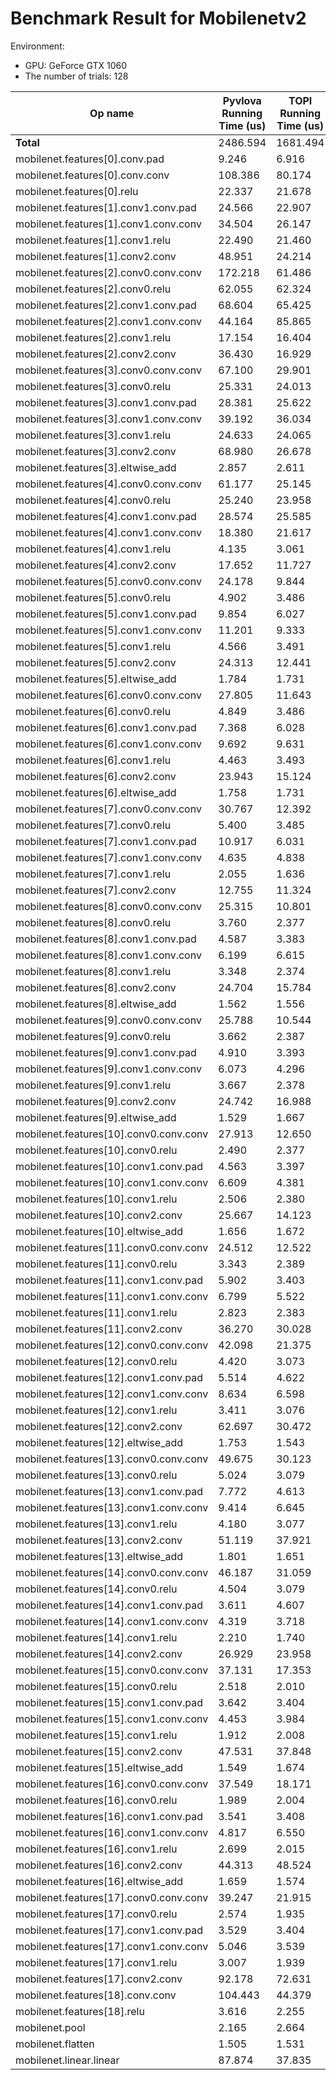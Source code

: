 # Benchmark Result for Mobilenetv2

Environment:
- GPU: GeForce GTX 1060
- The number of trials: 128

Op name | Pyvlova Running Time (us) | TOPI Running Time (us) | Pyvlova Tuning Time (s) | TOPI Tuning Time (s)
------- | ------------------------- | ---------------------- | ----------------------- | --------------------
**Total** | 2486.594 | 1681.494 | 9222.760 | 19898.420
mobilenet.features[0].conv.pad | 9.246 | 6.916 | 78.050 | -
mobilenet.features[0].conv.conv | 108.386 | 80.174 | 82.810 | 519.260
mobilenet.features[0].relu | 22.337 | 21.678 | 75.810 | -
mobilenet.features[1].conv1.conv.pad | 24.566 | 22.907 | 78.660 | -
mobilenet.features[1].conv1.conv.conv | 34.504 | 26.147 | 77.440 | 432.970
mobilenet.features[1].conv1.relu | 22.490 | 21.460 | 74.960 | -
mobilenet.features[1].conv2.conv | 48.951 | 24.214 | 79.050 | 469.800
mobilenet.features[2].conv0.conv.conv | 172.218 | 61.486 | 82.470 | 503.010
mobilenet.features[2].conv0.relu | 62.055 | 62.324 | 76.200 | -
mobilenet.features[2].conv1.conv.pad | 68.604 | 65.425 | 78.670 | -
mobilenet.features[2].conv1.conv.conv | 44.164 | 85.865 | 77.520 | 469.380
mobilenet.features[2].conv1.relu | 17.154 | 16.404 | 76.470 | -
mobilenet.features[2].conv2.conv | 36.430 | 16.929 | 80.950 | 507.320
mobilenet.features[3].conv0.conv.conv | 67.100 | 29.901 | 83.500 | 543.070
mobilenet.features[3].conv0.relu | 25.331 | 24.013 | 77.490 | -
mobilenet.features[3].conv1.conv.pad | 28.381 | 25.622 | 80.020 | -
mobilenet.features[3].conv1.conv.conv | 39.192 | 36.034 | 77.450 | 414.710
mobilenet.features[3].conv1.relu | 24.633 | 24.065 | 76.520 | -
mobilenet.features[3].conv2.conv | 68.980 | 26.678 | 80.150 | 488.690
mobilenet.features[3].eltwise_add | 2.857 | 2.611 | 73.950 | -
mobilenet.features[4].conv0.conv.conv | 61.177 | 25.145 | 83.030 | 535.920
mobilenet.features[4].conv0.relu | 25.240 | 23.958 | 76.130 | -
mobilenet.features[4].conv1.conv.pad | 28.574 | 25.585 | 81.100 | -
mobilenet.features[4].conv1.conv.conv | 18.380 | 21.617 | 79.060 | 346.890
mobilenet.features[4].conv1.relu | 4.135 | 3.061 | 75.520 | -
mobilenet.features[4].conv2.conv | 17.652 | 11.727 | 79.260 | 411.990
mobilenet.features[5].conv0.conv.conv | 24.178 | 9.844 | 81.550 | 517.070
mobilenet.features[5].conv0.relu | 4.902 | 3.486 | 75.780 | -
mobilenet.features[5].conv1.conv.pad | 9.854 | 6.027 | 80.530 | -
mobilenet.features[5].conv1.conv.conv | 11.201 | 9.333 | 77.910 | 346.460
mobilenet.features[5].conv1.relu | 4.566 | 3.491 | 76.110 | -
mobilenet.features[5].conv2.conv | 24.313 | 12.441 | 79.280 | 403.050
mobilenet.features[5].eltwise_add | 1.784 | 1.731 | 74.540 | -
mobilenet.features[6].conv0.conv.conv | 27.805 | 11.643 | 80.860 | 482.320
mobilenet.features[6].conv0.relu | 4.849 | 3.486 | 74.820 | -
mobilenet.features[6].conv1.conv.pad | 7.368 | 6.028 | 79.430 | -
mobilenet.features[6].conv1.conv.conv | 9.692 | 9.631 | 77.590 | 399.740
mobilenet.features[6].conv1.relu | 4.463 | 3.493 | 75.270 | -
mobilenet.features[6].conv2.conv | 23.943 | 15.124 | 78.610 | 438.430
mobilenet.features[6].eltwise_add | 1.758 | 1.731 | 74.540 | -
mobilenet.features[7].conv0.conv.conv | 30.767 | 12.392 | 81.670 | 505.120
mobilenet.features[7].conv0.relu | 5.400 | 3.485 | 76.180 | -
mobilenet.features[7].conv1.conv.pad | 10.917 | 6.031 | 79.870 | -
mobilenet.features[7].conv1.conv.conv | 4.635 | 4.838 | 78.320 | 350.260
mobilenet.features[7].conv1.relu | 2.055 | 1.636 | 74.710 | -
mobilenet.features[7].conv2.conv | 12.755 | 11.324 | 80.620 | 339.370
mobilenet.features[8].conv0.conv.conv | 25.315 | 10.801 | 81.810 | 458.640
mobilenet.features[8].conv0.relu | 3.760 | 2.377 | 74.810 | -
mobilenet.features[8].conv1.conv.pad | 4.587 | 3.383 | 78.710 | -
mobilenet.features[8].conv1.conv.conv | 6.199 | 6.615 | 77.660 | 239.020
mobilenet.features[8].conv1.relu | 3.348 | 2.374 | 75.100 | -
mobilenet.features[8].conv2.conv | 24.704 | 15.784 | 78.780 | 295.490
mobilenet.features[8].eltwise_add | 1.562 | 1.556 | 74.050 | -
mobilenet.features[9].conv0.conv.conv | 25.788 | 10.544 | 81.890 | 426.040
mobilenet.features[9].conv0.relu | 3.662 | 2.387 | 75.660 | -
mobilenet.features[9].conv1.conv.pad | 4.910 | 3.393 | 79.320 | -
mobilenet.features[9].conv1.conv.conv | 6.073 | 4.296 | 78.570 | 229.150
mobilenet.features[9].conv1.relu | 3.667 | 2.378 | 75.920 | -
mobilenet.features[9].conv2.conv | 24.742 | 16.988 | 80.400 | 386.310
mobilenet.features[9].eltwise_add | 1.529 | 1.667 | 73.840 | -
mobilenet.features[10].conv0.conv.conv | 27.913 | 12.650 | 81.990 | 418.470
mobilenet.features[10].conv0.relu | 2.490 | 2.377 | 75.390 | -
mobilenet.features[10].conv1.conv.pad | 4.563 | 3.397 | 78.680 | -
mobilenet.features[10].conv1.conv.conv | 6.609 | 4.381 | 78.050 | 291.440
mobilenet.features[10].conv1.relu | 2.506 | 2.380 | 75.020 | -
mobilenet.features[10].conv2.conv | 25.667 | 14.123 | 80.570 | 297.060
mobilenet.features[10].eltwise_add | 1.656 | 1.672 | 74.480 | -
mobilenet.features[11].conv0.conv.conv | 24.512 | 12.522 | 82.510 | 380.650
mobilenet.features[11].conv0.relu | 3.343 | 2.389 | 75.470 | -
mobilenet.features[11].conv1.conv.pad | 5.902 | 3.403 | 79.150 | -
mobilenet.features[11].conv1.conv.conv | 6.799 | 5.522 | 78.910 | 265.160
mobilenet.features[11].conv1.relu | 2.823 | 2.383 | 77.380 | -
mobilenet.features[11].conv2.conv | 36.270 | 30.028 | 80.020 | 464.970
mobilenet.features[12].conv0.conv.conv | 42.098 | 21.375 | 81.700 | 484.060
mobilenet.features[12].conv0.relu | 4.420 | 3.073 | 76.520 | -
mobilenet.features[12].conv1.conv.pad | 5.514 | 4.622 | 77.920 | -
mobilenet.features[12].conv1.conv.conv | 8.634 | 6.598 | 78.840 | 245.720
mobilenet.features[12].conv1.relu | 3.411 | 3.076 | 77.090 | -
mobilenet.features[12].conv2.conv | 62.697 | 30.472 | 80.230 | 467.320
mobilenet.features[12].eltwise_add | 1.753 | 1.543 | 74.810 | -
mobilenet.features[13].conv0.conv.conv | 49.675 | 30.123 | 82.930 | 507.900
mobilenet.features[13].conv0.relu | 5.024 | 3.079 | 76.630 | -
mobilenet.features[13].conv1.conv.pad | 7.772 | 4.613 | 80.510 | -
mobilenet.features[13].conv1.conv.conv | 9.414 | 6.645 | 79.760 | 283.160
mobilenet.features[13].conv1.relu | 4.180 | 3.077 | 76.020 | -
mobilenet.features[13].conv2.conv | 51.119 | 37.921 | 81.140 | 463.370
mobilenet.features[13].eltwise_add | 1.801 | 1.651 | 75.620 | -
mobilenet.features[14].conv0.conv.conv | 46.187 | 31.059 | 82.640 | 452.140
mobilenet.features[14].conv0.relu | 4.504 | 3.079 | 76.660 | -
mobilenet.features[14].conv1.conv.pad | 3.611 | 4.607 | 79.770 | -
mobilenet.features[14].conv1.conv.conv | 4.319 | 3.718 | 77.920 | 190.000
mobilenet.features[14].conv1.relu | 2.210 | 1.740 | 74.950 | -
mobilenet.features[14].conv2.conv | 26.929 | 23.958 | 79.540 | 270.970
mobilenet.features[15].conv0.conv.conv | 37.131 | 17.353 | 81.530 | 371.560
mobilenet.features[15].conv0.relu | 2.518 | 2.010 | 75.110 | -
mobilenet.features[15].conv1.conv.pad | 3.642 | 3.404 | 79.240 | -
mobilenet.features[15].conv1.conv.conv | 4.453 | 3.984 | 77.980 | 188.650
mobilenet.features[15].conv1.relu | 1.912 | 2.008 | 75.700 | -
mobilenet.features[15].conv2.conv | 47.531 | 37.848 | 80.900 | 278.610
mobilenet.features[15].eltwise_add | 1.549 | 1.674 | 75.600 | -
mobilenet.features[16].conv0.conv.conv | 37.549 | 18.171 | 83.120 | 339.540
mobilenet.features[16].conv0.relu | 1.989 | 2.004 | 76.310 | -
mobilenet.features[16].conv1.conv.pad | 3.541 | 3.408 | 79.110 | -
mobilenet.features[16].conv1.conv.conv | 4.817 | 6.550 | 79.770 | 164.470
mobilenet.features[16].conv1.relu | 2.699 | 2.015 | 75.860 | -
mobilenet.features[16].conv2.conv | 44.313 | 48.524 | 79.030 | 296.010
mobilenet.features[16].eltwise_add | 1.659 | 1.574 | 75.260 | -
mobilenet.features[17].conv0.conv.conv | 39.247 | 21.915 | 82.210 | 376.900
mobilenet.features[17].conv0.relu | 2.574 | 1.935 | 74.920 | -
mobilenet.features[17].conv1.conv.pad | 3.529 | 3.404 | 79.060 | -
mobilenet.features[17].conv1.conv.conv | 5.046 | 3.539 | 78.880 | 170.510
mobilenet.features[17].conv1.relu | 3.007 | 1.939 | 75.510 | -
mobilenet.features[17].conv2.conv | 92.178 | 72.631 | 81.570 | 346.570
mobilenet.features[18].conv.conv | 104.443 | 44.379 | 82.460 | 412.550
mobilenet.features[18].relu | 3.616 | 2.255 | 76.230 | -
mobilenet.pool | 2.165 | 2.664 | 75.210 | -
mobilenet.flatten | 1.505 | 1.531 | 72.290 | -
mobilenet.linear.linear | 87.874 | 37.835 | 74.130 | 11.180
